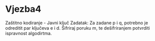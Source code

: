 # Vjezba4
Zaštitno kodiranje - Javni ključ
Zadatak:
Za zadane p i q, potrebno je odreditit par ključeva e i d. 
Šifriraj poruku m, te dešifriranjem potvrditi ispravnost algodirtma.
